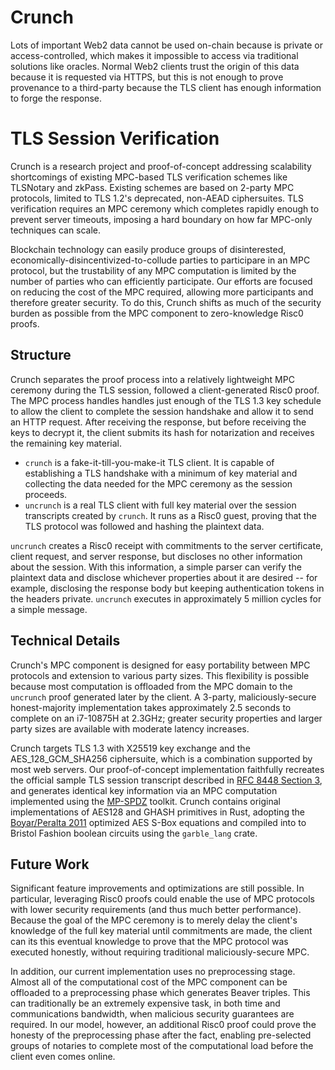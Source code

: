 # Crunch

Lots of important Web2 data cannot be used on-chain because is private or access-controlled, which makes it impossible to access via traditional solutions like oracles. Normal Web2 clients trust the origin of this data because it is requested via HTTPS, but this is not enough to prove provenance to a third-party because the TLS client has enough information to forge the response.

# TLS Session Verification

Crunch is a research project and proof-of-concept addressing scalability shortcomings of existing MPC-based TLS verification schemes like TLSNotary and zkPass. Existing schemes are based on 2-party MPC protocols, limited to TLS 1.2's deprecated, non-AEAD ciphersuites. TLS verification requires an MPC ceremony which completes rapidly enough to prevent server timeouts, imposing a hard boundary on how far MPC-only techniques can scale.

Blockchain technology can easily produce groups of disinterested, economically-disincentivized-to-collude parties to participare in an MPC protocol, but the trustability of any MPC computation is limited by the number of parties who can efficiently participate. Our efforts are focused on reducing the cost of the MPC required, allowing more participants and therefore greater security. To do this, Crunch shifts as much of the security burden as possible from the MPC component to zero-knowledge Risc0 proofs.

## Structure

Crunch separates the proof process into a relatively lightweight MPC ceremony during the TLS session, followed a client-generated Risc0 proof. The MPC process handles handles just enough of the TLS 1.3 key schedule to allow the client to complete the session handshake and allow it to send an HTTP request. After receiving the response, but before receiving the keys to decrypt it, the client submits its hash for notarization and receives the remaining key material.

- `crunch` is a fake-it-till-you-make-it TLS client. It is capable of establishing a TLS handshake with a minimum of key material and collecting the data needed for the MPC ceremony as the session proceeds.
- `uncrunch` is a real TLS client with full key material over the session transcripts created by `crunch`. It runs as a Risc0 guest, proving that the TLS protocol was followed and hashing the plaintext data. 

`uncrunch` creates a Risc0 receipt with commitments to the server certificate, client request, and server response, but discloses no other information about the session. With this information, a simple parser can verify the plaintext data and disclose whichever properties about it are desired -- for example, disclosing the response body but keeping authentication tokens in the headers private. `uncrunch` executes in approximately 5 million cycles for a simple message. 

## Technical Details

Crunch's MPC component is designed for easy portability between MPC protocols and extension to various party sizes. This flexibility is possible because most computation is offloaded from the MPC domain to the `uncrunch` proof generated later by the client. A 3-party, maliciously-secure honest-majority implementation takes approximately 2.5 seconds to complete on an i7-10875H at 2.3GHz; greater security properties and larger party sizes are available with moderate latency increases.

Crunch targets TLS 1.3 with X25519 key exchange and the AES_128_GCM_SHA256 ciphersuite, which is a combination supported by most web servers. Our proof-of-concept implementation faithfully recreates the official sample TLS session transcript described in [RFC 8448 Section 3](https://datatracker.ietf.org/doc/html/rfc8448#autoid-3), and generates identical key information via an MPC computation implemented using the [MP-SPDZ](https://eprint.iacr.org/2020/521.pdf) toolkit. Crunch contains original implementations of AES128 and GHASH primitives in Rust, adopting the [Boyar/Peralta 2011](https://eprint.iacr.org/2011/332.pdf) optimized AES S-Box equations and compiled into to Bristol Fashion boolean circuits using the `garble_lang` crate.

## Future Work

Significant feature improvements and optimizations are still possible. In particular, leveraging Risc0 proofs could enable the use of MPC protocols with lower security requirements (and thus much better performance). Because the goal of the MPC ceremony is to merely delay the client's knowledge of the full key material until commitments are made, the client can its this eventual knowledge to prove that the MPC protocol was executed honestly, without requiring traditional maliciously-secure MPC.

In addition, our current implementation uses no preprocessing stage. Almost all of the computational cost of the MPC component can be offloaded to a preprocessing phase which generates Beaver triples. This can traditionally be an extremely expensive task, in both time and communications bandwidth, when malicious security guarantees are required. In our model, however, an additional Risc0 proof could prove the honesty of the preprocessing phase after the fact, enabling pre-selected groups of notaries to complete most of the computational load before the client even comes online.
